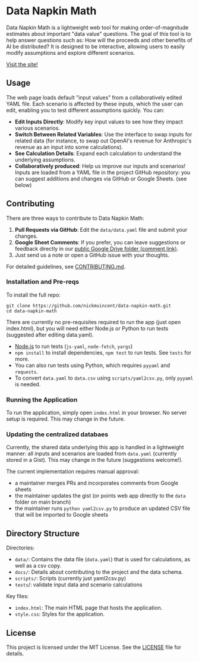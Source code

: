 # Data Napkin Math

Data Napkin Math is a lightweight web tool for making order-of-magnitude estimates about important "data value" questions. The goal of this tool is to help answer questions such as: How will the proceeds and other benefits of AI be distributed? It is designed to be interactive, allowing users to easily modify assumptions and explore different scenarios.

[Visit the site!](https://nickmvincent.github.io/data_napkin_math/)

## Usage
The web page loads default "input values" from a collaboratively edited YAML file. Each scenario is affected by these inputs, which the user can edit, enabling you to test different assumptions quickly. You can:

- **Edit Inputs Directly**: Modify key input values to see how they impact various scenarios.
- **Switch Between Related Variables**: Use the interface to swap inputs for related data (for instance, to swap out OpenAI's revenue for Anthropic's revenue as an input into some calculations).
- **See Calculation Details**: Expand each calculation to understand the underlying assumptions.
- **Collaboratively produced**: Help us improve our inputs and scenarios! Inputs are loaded from a YAML file in the project GitHub repository: you can suggest additions and changes via GitHub or Google Sheets. (see below)

## Contributing
There are three ways to contribute to Data Napkin Math:

1. **Pull Requests via GitHub**: Edit the `data/data.yaml` file and submit your changes.
2. **Google Sheet Comments**: If you prefer, you can leave suggestions or feedback directly in our [public Google Drive folder (comment link)](https://drive.google.com/drive/folders/1_UKI4KXKeItuDDCmOtxx8cgmoh3weui5?usp=sharing).
3. Just send us a note or open a GitHub issue with your thoughts.

For detailed guidelines, see [CONTRIBUTING.md](./docs/CONTRIBUTING.md).


### Installation and Pre-reqs

To install the full repo:

```
git clone https://github.com/nickmvincent/data-napkin-math.git
cd data-napkin-math
```

There are currently no pre-requisites required to run the app (just open index.html),
but you will need either Node.js or Python to run tests (suggested after editing data.yaml).

- [Node.js](https://nodejs.org/) to run tests (`js-yaml`, `node-fetch`, `yargs`)
- `npm install` to install dependencies, `npm test` to run tests. See `tests` for more.
- You can also run tests using Python, which requires `pyyaml` and `requests`.
- To convert `data.yaml` to `data.csv` using `scripts/yaml2csv.py`, only `pyyaml` is needed.


### Running the Application
To run the application, simply open `index.html` in your browser. No server setup is required. This may change in the future.

### Updating the centralized databaes

Currently, the shared data underlying this app is handled in a lightweight manner: all inputs
and scenarios are loaded from `data.yaml` (currently stored in a Gist). This may change in the future
(suggestions welcome!).

The current implementation requires manual approval:

- a maintainer merges PRs and incorporates comments from Google sheets
- the maintainer updates the gist (or points web app directly to the `data` folder on main branch)
- the maintainer runs `python yaml2csv.py` to produce an updated CSV file that will be imported to Google sheets

## Directory Structure

Directories:
- `data/`: Contains the data file (`data.yaml`) that is used for calculations, as well as a csv copy.
- `docs/`: Details about contributing to the project and the data schema.
- `scripts/`: Scripts (currently just yaml2csv.py)
- `tests`/: validate input data and scenario calculations

Key files:
- `index.html`: The main HTML page that hosts the application.
- `style.css`: Styles for the application.



## License
This project is licensed under the MIT License. See the [LICENSE](./LICENSE) file for details.

